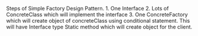 Steps of Simple Factory Design Pattern.
    1. One Interface
    2. Lots of ConcreteClass which will implement the interface
    3. One ConcreteFactory which will create object of concreteClass using conditional statement. This will have Interface type Static method which will create object for the client.